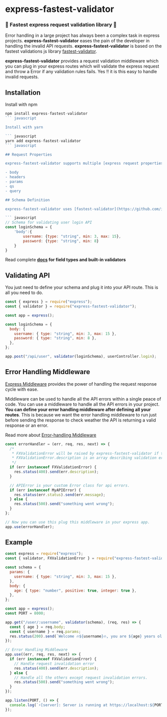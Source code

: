 # express-fastest-validator

### 🚀 **Fastest express request validation library** 🚀

Error handling in a large project has always been a complex task in express projects. **express-fastest-validator** eases the pain of the developer in handling the invalid API requests.
**express-fastest-validator** is based on the fastest validations js library [fastest-validator](https://github.com/icebob/fastest-validator).

**express-fastest-validator** provides a request validation middleware which you can plug in your express routes which will validate the express request and throw a Error if any validation rules fails. Yes !! it is this easy to handle invalid requests.

## Installation

Install with npm

``` javascript
npm install express-fastest-validator
``` javascript

Install with yarn

``` javascript
yarn add express-fastest-validator
``` javascript

## Request Properties

express-fastest-validator supports multiple [express request properties](https://expressjs.com/en/api.html#req)

- body
- headers
- params
- qs
- query

## Schema Definition

express-fastest-validator uses [fastest-validator](https://github.com/icebob/fastest-validator) which is the the **fastest JS validator library for NodeJS | Browser**.

``` javascript
// Schema for validating user login API
const loginSchema = {
    'body':{
        username: {type: "string", min: 3, max: 15},
        password: {type: "string", min: 8}
    }
}
``` 

Read complete
**[docs](https://github.com/icebob/fastest-validator)
for field types and built-in validators**

## Validating API

You just need to define your schema and plug it into your API route. This is all you need to do.

``` javascript
const { express } = require("express");
const { validator } = require("express-fastest-validator");

const app = express();

const loginSchema = {
  body: {
    username: { type: "string", min: 3, max: 15 },
    password: { type: "string", min: 8 },
  },
};

app.post("/api/user", validator(loginSchema), userController.login);
```

## Error Handling Middleware

[Express Middleware](https://expressjs.com/en/guide/using-middleware.html) provides the power of handling the request response cycle with ease.

Middleware can be used to handle all the API errors within a single peace of code. You can use a middleware to handle all the API errors in your project. **You can define your error handling middleware after defining all your routes**. This is because we want the error handling middleware to run just before sending the response to check weather the API is returning a valid response or an error.

Read more about [Error-handling Middleware](https://expressjs.com/en/guide/using-middleware.html#middleware.error-handling)

``` javascript
const errorHandler = (err, req, res, next) => {
  /*
   * FXValidationError will be raised by express-fastest-validator if the request is invalid.
   * FXValidationError.description is an array describing validation errors.
   */
  if (err instanceof FXValidationError) {
    res.status(400).send(err.description);
  }

  // APIError is your custom Error class for api errors.
  if (err instanceof MyAPIError) {
    res.status(err.status).send(err.message);
  } else {
    res.status(500).send("something went wrong");
  }
};

// Now you can use this plug this middleware in your express app.
app.use(errorHandler);
```

## Example

``` javascript
const express = require("express");
const { validator, FXValidationError } = require("express-fastest-validator");

const schema = {
  params: {
    username: { type: "string", min: 3, max: 15 },
  },
  body: {
    age: { type: "number", positive: true, integer: true },
  },
};

const app = express();
const PORT = 8000;

app.get("/user/:username", validator(schema), (req, res) => {
  const { age } = req.body;
  const { username } = req.params;
  res.status(200).send(`Welcome 🔥${username}🔥, you are ${age} years old`);
});

// Error Handling Middleware
app.use((err, req, res, next) => {
  if (err instanceof FXValidationError) {
    // Handle request invalidation error
    res.status(400).send(err.description);
  } else {
    // Handle all the others except request invalidation errors.
    res.status(500).send("something went wrong");
  }
});

app.listen(PORT, () => {
  console.log(`⚡️[server]: Server is running at https://localhost:${PORT}`);
});
```
